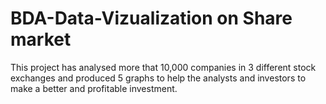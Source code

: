 # BDA-Data-Vizualization on Share market
This project has analysed more that 10,000 companies in 3 different stock exchanges and produced 5 graphs to help the analysts and investors to make a better and profitable investment.
